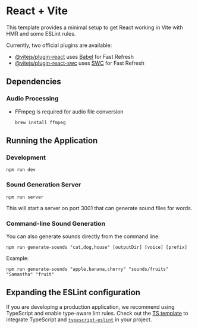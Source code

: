# React + Vite

This template provides a minimal setup to get React working in Vite with HMR and some ESLint rules.

Currently, two official plugins are available:

- [@vitejs/plugin-react](https://github.com/vitejs/vite-plugin-react/blob/main/packages/plugin-react/README.md) uses [Babel](https://babeljs.io/) for Fast Refresh
- [@vitejs/plugin-react-swc](https://github.com/vitejs/vite-plugin-react-swc) uses [SWC](https://swc.rs/) for Fast Refresh

## Dependencies

### Audio Processing
- FFmpeg is required for audio file conversion
  ```
  brew install ffmpeg
  ```

## Running the Application

### Development
```
npm run dev
```

### Sound Generation Server
```
npm run server
```

This will start a server on port 3001 that can generate sound files for words.

### Command-line Sound Generation
You can also generate sounds directly from the command line:

```
npm run generate-sounds "cat,dog,house" [outputDir] [voice] [prefix]
```

Example:
```
npm run generate-sounds "apple,banana,cherry" "sounds/fruits" "Samantha" "fruit"
```

## Expanding the ESLint configuration

If you are developing a production application, we recommend using TypeScript and enable type-aware lint rules. Check out the [TS template](https://github.com/vitejs/vite/tree/main/packages/create-vite/template-react-ts) to integrate TypeScript and [`typescript-eslint`](https://typescript-eslint.io) in your project.
